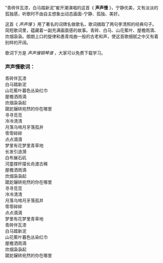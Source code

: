 

“青砖伴瓦漆，白马踏新泥”崔开潮演唱的这首《 **声声慢** 》，宁静优美，又有淡淡的孤独感，听歌时不由自主想象出动态画面-宁静、孤独、美好。

这首《 _声声慢_
》用了著名的词牌名做歌名，歌词摘取了两句李清照的经典句子。简短歌词里，蕴藏着一副充满画面感的故事。青砖、白马、山花蕉叶、屋檐雨滴、炊烟袅袅。朗朗上口的旋律和愚青戏曲一般的古老和声，使这首歌细腻之中又有着别样的开阔。

歌词下方是 _声声慢钢琴谱_ ，大家可以免费下载学习。

### 声声慢歌词：

青砖伴瓦漆  
白马踏新泥  
山花蕉叶暮色丛染红巾  
屋檐洒雨滴  
炊烟袅袅起  
蹉跎辗转宛然的你在哪里  
寻寻觅觅  
冷冷清清  
月落乌啼月牙落孤井  
零零碎碎  
点点滴滴  
梦里有花梦里青草地  
长发引涟漪  
白布展石矶  
河童撑杆摆长舟渡古稀  
屋檐洒雨滴  
炊烟袅袅起  
蹉跎辗转宛然的你在哪里  
寻寻觅觅  
冷冷清清  
月落乌啼月牙落孤井  
零零碎碎  
点点滴滴  
梦里有花梦里青草地  
青砖伴瓦漆  
白马踏新泥  
山花蕉叶暮色丛染红巾  
屋檐洒雨滴  
炊烟袅袅起  
蹉跎辗转宛然的你在哪里

